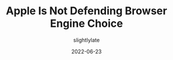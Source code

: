 ---
author: slightlylate
date: 2022-06-23
permalink: false
tags:
  - user-agents
  - engines
  - web
target_url: https://infrequently.org/2022/06/apple-is-not-defending-browser-engine-choice/
title: Apple Is Not Defending Browser Engine Choice
---